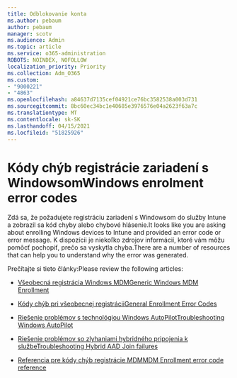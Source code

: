 ```yaml
---
title: Odblokovanie konta
ms.author: pebaum
author: pebaum
manager: scotv
ms.audience: Admin
ms.topic: article
ms.service: o365-administration
ROBOTS: NOINDEX, NOFOLLOW
localization_priority: Priority
ms.collection: Adm_O365
ms.custom:
- "9000221"
- "4863"
ms.openlocfilehash: a84637d7135cef04921ce76bc3582538a003d731
ms.sourcegitcommit: 8bc60ec34bc1e40685e3976576e04a2623f63a7c
ms.translationtype: MT
ms.contentlocale: sk-SK
ms.lasthandoff: 04/15/2021
ms.locfileid: "51825926"
---
```

# <a name="windows-enrolment-error-codes"></a><span data-ttu-id="d62fd-102">Kódy chýb registrácie zariadení s Windowsom</span><span class="sxs-lookup"><span data-stu-id="d62fd-102">Windows enrolment error codes</span></span>

<span data-ttu-id="d62fd-103">Zdá sa, že požadujete registráciu zariadení s Windowsom do služby Intune a zobrazil sa kód chyby alebo chybové hlásenie.</span><span class="sxs-lookup"><span data-stu-id="d62fd-103">It looks like you are asking about enrolling Windows devices to Intune and provided an error code or error message.</span></span> <span data-ttu-id="d62fd-104">K dispozícii je niekoľko zdrojov informácií, ktoré vám môžu pomôcť pochopiť, prečo sa vyskytla chyba.</span><span class="sxs-lookup"><span data-stu-id="d62fd-104">There are a number of resources that can help you to understand why the error was generated.</span></span>
 
<span data-ttu-id="d62fd-105">Prečítajte si tieto články:</span><span class="sxs-lookup"><span data-stu-id="d62fd-105">Please review the following articles:</span></span>

- [<span data-ttu-id="d62fd-106">Všeobecná registrácia Windows MDM</span><span class="sxs-lookup"><span data-stu-id="d62fd-106">Generic Windows MDM Enrollment</span></span>](https://docs.microsoft.com/mem/intune/enrollment/troubleshoot-windows-enrollment-errors)

- [<span data-ttu-id="d62fd-107">Kódy chýb pri všeobecnej registrácii</span><span class="sxs-lookup"><span data-stu-id="d62fd-107">General Enrollment Error Codes</span></span>](https://docs.microsoft.com/mem/intune/enrollment/troubleshoot-device-enrollment-in-intune#general-enrollment-error-codes)

- [<span data-ttu-id="d62fd-108">Riešenie problémov s technológiou Windows AutoPilot</span><span class="sxs-lookup"><span data-stu-id="d62fd-108">Troubleshooting Windows AutoPilot</span></span>](https://docs.microsoft.com/windows/deployment/windows-autopilot/troubleshooting)

- [<span data-ttu-id="d62fd-109">Riešenie problémov so zlyhaniami hybridného pripojenia k službe</span><span class="sxs-lookup"><span data-stu-id="d62fd-109">Troubleshooting Hybrid AAD Join failures</span></span>](https://docs.microsoft.com/azure/active-directory/devices/troubleshoot-hybrid-join-windows-current)

- [<span data-ttu-id="d62fd-110">Referencia pre kódy chýb registrácie MDM</span><span class="sxs-lookup"><span data-stu-id="d62fd-110">MDM Enrollment error code reference</span></span>](https://docs.microsoft.com/windows/win32/mdmreg/mdm-registration-constants)
